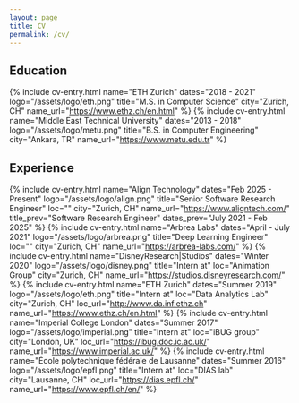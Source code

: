 ```yaml
---
layout: page
title: CV
permalink: /cv/
---
```


## Education
{% include cv-entry.html name="ETH Zurich" dates="2018 - 2021" logo="/assets/logo/eth.png"
title="M.S. in Computer Science" city="Zurich, CH" name_url="https://www.ethz.ch/en.html" %}
{% include cv-entry.html name="Middle East Technical University" dates="2013 - 2018" logo="/assets/logo/metu.png"
title="B.S. in Computer Engineering" city="Ankara, TR" name_url="https://www.metu.edu.tr" %}

## Experience
{% include cv-entry.html name="Align Technology" dates="Feb 2025 - Present" logo="/assets/logo/align.png"
title="Senior Software Research Engineer" loc="" city="Zurich, CH" name_url="https://www.aligntech.com/" 
title_prev="Software Research Engineer" dates_prev="July 2021 - Feb 2025" %}
{% include cv-entry.html name="Arbrea Labs" dates="April - July 2021" logo="/assets/logo/arbrea.png"
title="Deep Learning Engineer" loc="" city="Zurich, CH" name_url="https://arbrea-labs.com/" %}
{% include cv-entry.html name="DisneyResearch|Studios" dates="Winter 2020" logo="/assets/logo/disney.png"
title="Intern at" loc="Animation Group" city="Zurich, CH" name_url="https://studios.disneyresearch.com/" %}
{% include cv-entry.html name="ETH Zurich" dates="Summer 2019" logo="/assets/logo/eth.png"
title="Intern at" loc="Data Analytics Lab" city="Zurich, CH" loc_url="http://www.da.inf.ethz.ch" name_url="https://www.ethz.ch/en.html" %}
{% include cv-entry.html name="Imperial College London" dates="Summer 2017" logo="/assets/logo/imperial.png"
title="Intern at" loc="iBUG group" city="London, UK" loc_url="https://ibug.doc.ic.ac.uk/" name_url="https://www.imperial.ac.uk/" %}
{% include cv-entry.html name="École polytechnique fédérale de Lausanne" dates="Summer 2016" logo="/assets/logo/epfl.png"
title="Intern at" loc="DIAS lab" city="Lausanne, CH" loc_url="https://dias.epfl.ch/" name_url="https://www.epfl.ch/en/" %}
